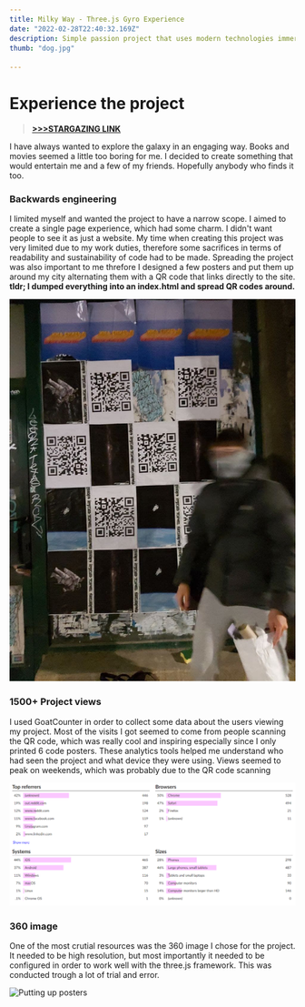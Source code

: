 ```yaml
---
title: Milky Way - Three.js Gyro Experience
date: "2022-02-28T22:40:32.169Z"
description: Simple passion project that uses modern technologies immersing the user into space or as close to space as you can get trough your phone.
thumb: "dog.jpg"

---
```


# Experience the project

>**[>>>STARGAZING LINK](https://gekolev.github.io/space/)**

I have always wanted to explore the galaxy in an engaging way. Books and movies seemed a little too boring for me. I decided to create something that would entertain me and a few of my friends. Hopefully anybody who finds it too.

### Backwards engineering

I limited myself and wanted the project to have a narrow scope. I aimed to create a single page experience, which had some charm. I didn't want people to see it as just a website. My time when creating this project was very limited due to my work duties, therefore some sacrifices in terms of readability and sustainability of code had to be made. Spreading the project was also important to me threfore I designed a few posters and put them up around my city alternating them with a QR code that links directly to the site. <br> **tldr;  I dumped everything into an index.html and spread QR codes around.**

![Putting up posters](./space.png)

### 1500+ Project views

I used GoatCounter in order to collect some data about the users viewing my project. Most of the visits I got seemed to come from people scanning the QR code, which was really cool and inspiring especially since I only printed 6 code posters. These analytics tools helped me understand who had seen the project and what device they were using. Views seemed to peak on weekends, which was probably due to the QR code scanning 

![Putting up posters](./goatcounterstats.png)

### 360 image

One of the most crutial resources was the 360 image I chose for the project. It needed to be high resolution, but most importantly it needed to be configured in order to work well with the three.js framework. This was conducted trough a lot of trial and error.

![Putting up posters](./360.png)
